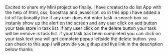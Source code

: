 Excited to share my Mini project so finally. i have created to do list App with the help of html, css, boostrap and javascript. so in this app i have added a lot of factionality like if any user does not enter task in search box so instanly show up the alert on the screen
and any user click on add button your task store in task list.
if any user click on the delete button your task will be remove is task list.
if your task has been completed you can click on your task text you will get complete popup leftside the delete button.
you can check to this app i will provide you githup and live link in the description below thanks
